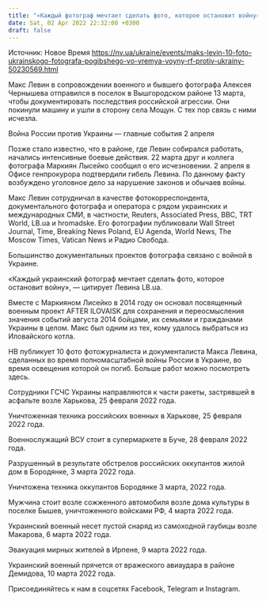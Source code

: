 ```yaml
---
title: "«Каждый фотограф мечтает сделать фото, которое остановит войну». 10 работ погибшего Макса Левина за время полномасштабного вторжения РФ"
date: Sat, 02 Apr 2022 22:32:00 +0300
draft: false
---
```

Источник: Новое Время https://nv.ua/ukraine/events/maks-levin-10-foto-ukrainskogo-fotografa-pogibshego-vo-vremya-voyny-rf-protiv-ukrainy-50230569.html


Макс Левин в сопровождении военного и бывшего фотографа Алексея Чернышева отправился в поселок в Вышгородском районе 13 марта, чтобы документировать последствия российской агрессии. Они покинули машину и ушли в сторону села Мощун. С тех пор связь с ними исчезла.

Война России против Украины — главные события 2 апреля

Позже стало известно, что в районе, где Левин собирался работать, начались интенсивные боевые действия. 22 марта друг и коллега фотографа Маркиян Лысейко сообщил о его исчезновении. 2 апреля в Офисе генпрокурора подтвердили гибель Левина. По данному факту возбуждено уголовное дело за нарушение законов и обычаев войны.

Макс Левин сотрудничал в качестве фотокорреспондента, документального фотографа и оператора с рядом украинских и международных СМИ, в частности, Reuters, Associated Press, BBC, TRT World, LB.ua и hromadske. Его фотографии публиковали Wall Street Journal, Time, Breaking News Poland, EU Agenda, World News, The Moscow Times, Vatican News и Радио Свобода.

Большинство документальных проектов фотографа связано с войной в Украине.

«Каждый украинский фотограф мечтает сделать фото, которое остановит войну», — цитирует Левина LB.ua. 

Вместе с Маркияном Лисейко в 2014 году он основал посвященный военным проект AFTER ILOVAISK для сохранения и переосмысления значения событий августа 2014 бойцами, их семьями и гражданами Украины в целом. Макс был одним из тех, кому удалось выбраться из Иловайского котла.

НВ публикует 10 фото фотожурналиста и документалиста Макса Левина, сделанных во время полномасштабной войны России в Украине, во время освещения которой он погиб. Больше работ можно посмотреть здесь.

Сотрудники ГСЧС Украины направляются к части ракеты, застрявшей в асфальте возле Харькова, 25 февраля 2022 года.

Уничтоженная техника российских военных в Харькове, 25 февраля 2022 года.

Военнослужащий ВСУ стоит в супермаркете в Буче, 28 февраля 2022 года.

Разрушенный в результате обстрелов российских оккупантов жилой дом в Бородянке, 3 марта 2022 года.

Уничтожена техника оккупантов Бородянке 3 марта, 2022 года.

Мужчина стоит возле сожженного автомобиля возле дома культуры в поселке Бышев, уничтоженного войсками РФ, 4 марта 2022 года.

Украинский военный несет пустой снаряд из самоходной гаубицы возле Макарова, 6 марта 2022 года.

Эвакуация мирных жителей в Ирпене, 9 марта 2022 года.

Украинский военный прячется от вражеского авиаудара в районе Демидова, 10 марта 2022 года.

Присоединяйтесь к нам в соцсетях Facebook, Telegram и Instagram.
